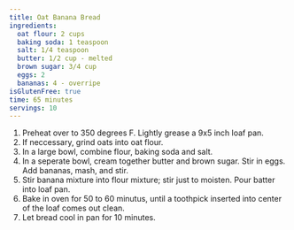 ```yaml
---
title: Oat Banana Bread
ingredients:
  oat flour: 2 cups
  baking soda: 1 teaspoon
  salt: 1/4 teaspoon
  butter: 1/2 cup - melted
  brown sugar: 3/4 cup
  eggs: 2
  bananas: 4 - overripe
isGlutenFree: true
time: 65 minutes
servings: 10
---
```


1. Preheat over to 350 degrees F. Lightly grease a 9x5 inch loaf pan.
2. If neccessary, grind oats into oat flour.
3. In a large bowl, combine flour, baking soda and salt.
4. In a seperate bowl, cream together butter and brown sugar. Stir in eggs. Add
   bananas, mash, and stir.
5. Stir banana mixture into flour mixture; stir just to moisten. Pour batter
   into loaf pan.
6. Bake in oven for 50 to 60 minutus, until a toothpick inserted into center of
   the loaf comes out clean.
7. Let bread cool in pan for 10 minutes.
